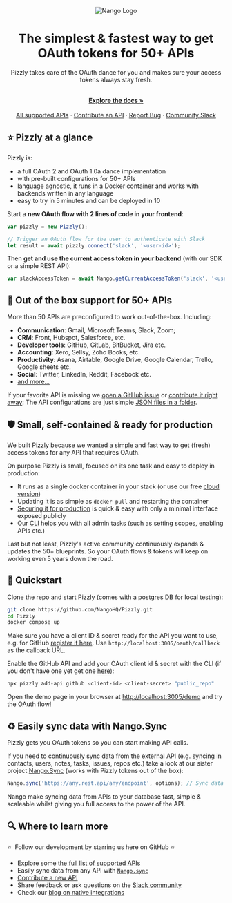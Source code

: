 <div align="center">
  
  ![Nango Logo](https://uploads-ssl.webflow.com/62a9f4a7a5a3d9ef1439982a/6311c3a48ebd85d6ed8f8f05_logo-background.png)

</div>

<h1 align="center">The simplest & fastest way to get OAuth tokens for 50+ APIs</h1>

<div align="center">
Pizzly takes care of the OAuth dance for you and makes sure your access tokens always stay fresh.
</div>

<p align="center">
    <br />
    <a href="https://docs.nango.dev" rel="dofollow"><strong>Explore the docs »</strong></a>
    <br />

  <br/>
    <a href="https://docs.nango.dev/">All supported APIs</a>
    ·
    <a href="https://github.com/nangohq/nango/issues">Contribute an API</a>
    ·
    <a href="https://github.com/nangohq/nango/issues">Report Bug</a>
    ·
    <a href="https://nango.dev/slack">Community Slack</a>
</p>

## ⭐ Pizzly at a glance
Pizzly is:
- a full OAuth 2 and OAuth 1.0a dance implementation
- with pre-built configurations for 50+ APIs
- language agnostic, it runs in a Docker container and works with backends written in any language
- easy to try in 5 minutes and can be deployed in 10

Start a **new OAuth flow with 2 lines of code in your frontend**:
```ts
var pizzly = new Pizzly();

// Trigger an OAuth flow for the user to authenticate with Slack
let result = await pizzly.connect('slack', '<user-id>');
```

Then **get and use the current access token in your backend** (with our SDK or a simple REST API):
```ts
var slackAccessToken = await Nango.getCurrentAccessToken('slack', '<user-id>'); // Always fresh & ready to use
```

## 👾 Out of the box support for 50+ APIs

More than 50 APIs are preconfigured to work out-of-the-box. Including:

- **Communication**: Gmail, Microsoft Teams, Slack, Zoom;
- **CRM**: Front, Hubspot, Salesforce, etc.
- **Developer tools**: GitHub, GitLab, BitBucket, Jira etc.
- **Accounting**: Xero, Sellsy, Zoho Books, etc.
- **Productivity**: Asana, Airtable, Google Drive, Google Calendar, Trello, Google sheets etc.
- **Social**: Twitter, LinkedIn, Reddit, Facebook etc.
- [and more...]()

If your favorite API is missing we [open a GitHub issue]() or [contribute it right away](): The API configurations are just simple [JSON files in a folder]().

## 🛡️ Small, self-contained & ready for production
We built Pizzly because we wanted a simple and fast way to get (fresh) access tokens for any API that requires OAuth.

On purpose Pizzly is small, focused on its one task and easy to deploy in production:
- It runs as a single docker container in your stack (or use our free [cloud version]())
- Updating it is as simple as `docker pull` and restarting the container
- [Securing it for production]() is quick & easy with only a minimal interface exposed publicly
- Our [CLI]() helps you with all admin tasks (such as setting scopes, enabling APIs etc.)

Last but not least, Pizzly's active community continuously expands & updates the 50+ blueprints. So your OAuth flows & tokens will keep on working even 5 years down the road.


## 🚀 Quickstart

Clone the repo and start Pizzly (comes with a postgres DB for local testing):
```bash
git clone https://github.com/NangoHQ/Pizzly.git
cd Pizzly
docker compose up
```

Make sure you have a client ID & secret ready for the API you want to use, e.g. for GitHub [register it here](https://docs.github.com/en/developers/apps/building-oauth-apps/creating-an-oauth-app). Use `http://localhost:3005/oauth/callback` as the callback URL.

Enable the GitHub API and add your OAuth client id & secret with the CLI (if you don't have one yet get one [here]()):
```bash
npx pizzly add-api github <client-id> <client-secret> "public_repo"
```

Open the demo page in your browser at [http://localhost:3005/demo](http://localhost:3005/demo) and try the OAuth flow!


## ♻️ Easily sync data with Nango.Sync
Pizzly gets you OAuth tokens so you can start making API calls.

If you need to continuously sync data from the external API (e.g. syncing in contacts, users, notes, tasks, issues, repos etc.) take a look at our sister project [Nango.Sync](https://github.com/NangoHQ/nango) (works with Pizzly tokens out of the box):
```ts
Nango.sync('https://any.rest.api/any/endpoint', options); // Sync data from endpoint to your DB & keep it fresh
```
Nango make syncing data from APIs to your database fast, simple & scaleable whilst giving you full access to the power of the API.

## 🔍 Where to learn more

⭐  Follow our development by starring us here on GitHub ⭐

-   Explore some [the full list of supported APIs](https://docs.nango.dev)
-   Easily sync data from any API with [`Nango.sync`](https://github.com/NangoHQ/nango)
-   [Contribute a new API]()
-   Share feedback or ask questions on the [Slack community](https://nango.dev/slack)
-   Check our [blog on native integrations](https://www.nango.dev/blog)
